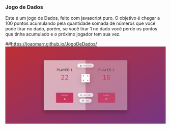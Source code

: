 ### Jogo de Dados
Este é um jogo de Dados, feito com javascript puro. O objetivo é chegar a 100 pontos acumulando pela quantidade somada de números que você pode tirar no dado, porém, se você tirar 1 no dado você perde os pontos que tinha acumulado e o próximo jogador tem sua vez.

##https://joaomarr.github.io/JogoDeDados/
<img src="/jogoPrint.png" alt="Print do jogo"/>
